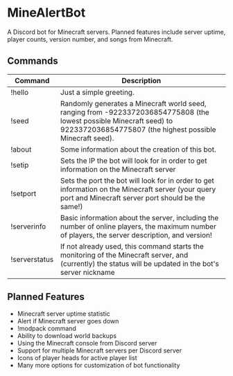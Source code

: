 # MineAlertBot

A Discord bot for Minecraft servers. Planned features include server uptime, player counts, version number, and songs from Minecraft. 

## Commands
|Command|Description|
|---|-----|
| !hello | Just a simple greeting. |
| !seed   | Randomly generates a Minecraft world seed, ranging from -9223372036854775808 (the lowest possible Minecraft seed) to 9223372036854775807 (the highest possible Minecraft seed).|
| !about | Some information about the creation of this bot. |
| !setip | Sets the IP the bot will look for in order to get information on the Minecraft server |
| !setport | Sets the port the bot will look for in order to get information on the Minecraft server (your query port and Minecraft server port should be the same!) |
| !serverinfo | Basic information about the server, including the number of online players, the maximum number of players, the server description, and version! |
| !serverstatus | If not already used, this command starts the monitoring of the Minecraft server, and (currently) the status will be updated in the bot's server nickname |

## Planned Features

- Minecraft server uptime statistic
- Alert if Minecraft server goes down
- !modpack command
- Ability to download world backups
- Using the Minecraft console from Discord server
- Support for multiple Minecraft servers per Discord server
- Icons of player heads for active player list
- Many more options for customization of bot functionality
